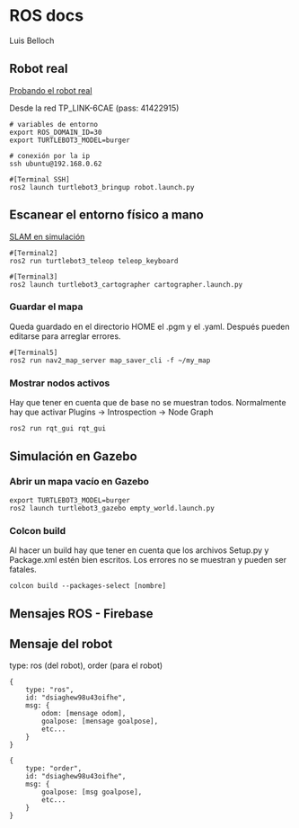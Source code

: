 # ROS docs

Luis Belloch

## Robot real

[Probando el robot real](https://colab.research.google.com/drive/1dc1PBZNsL8rUADrzLir6FyPiXx4DY4pO?usp=sharing)

Desde la red TP_LINK-6CAE (pass: 41422915)
```
# variables de entorno
export ROS_DOMAIN_ID=30
export TURTLEBOT3_MODEL=burger

# conexión por la ip
ssh ubuntu@192.168.0.62

#[Terminal SSH]
ros2 launch turtlebot3_bringup robot.launch.py
```

## Escanear el entorno físico a mano

[SLAM en simulación](https://colab.research.google.com/drive/1fiTmWS5oSXNJQX8pPo5fWbYyJGpt4l7Z?usp=sharinghttps%3A%2F%2Fcolab.research.google.com%2Fdrive%2F1fiTmWS5oSXNJQX8pPo5fWbYyJGpt4l7Z%3Fusp%3Dsharing)

```
#[Terminal2]
ros2 run turtlebot3_teleop teleop_keyboard

#[Terminal3]
ros2 launch turtlebot3_cartographer cartographer.launch.py
```

### Guardar el mapa

Queda guardado en el directorio HOME el .pgm y el .yaml. Después pueden editarse para
arreglar errores.

```
#[Terminal5]
ros2 run nav2_map_server map_saver_cli -f ~/my_map
```

### Mostrar nodos activos

Hay que tener en cuenta que de base no se muestran todos. Normalmente hay que activar
Plugins -> Introspection -> Node Graph 

```
ros2 run rqt_gui rqt_gui
```

## Simulación en Gazebo

### Abrir un mapa vacío en Gazebo

```
export TURTLEBOT3_MODEL=burger
ros2 launch turtlebot3_gazebo empty_world.launch.py
```

### Colcon build

Al hacer un build hay que tener en cuenta que los archivos Setup.py y Package.xml estén
bien escritos. Los errores no se muestran y pueden ser fatales.

```
colcon build --packages-select [nombre]
```

## Mensajes ROS - Firebase

## Mensaje del robot 

type: ros (del robot), order (para el robot)

```
{
    type: "ros",
    id: "dsiaghew98u43oifhe",
    msg: {
        odom: [mensage odom],
        goalpose: [mensage goalpose],
        etc...
    }
}
```

```
{
    type: "order",
    id: "dsiaghew98u43oifhe",
    msg: {
        goalpose: [msg goalpose],
        etc...
    }
}
```